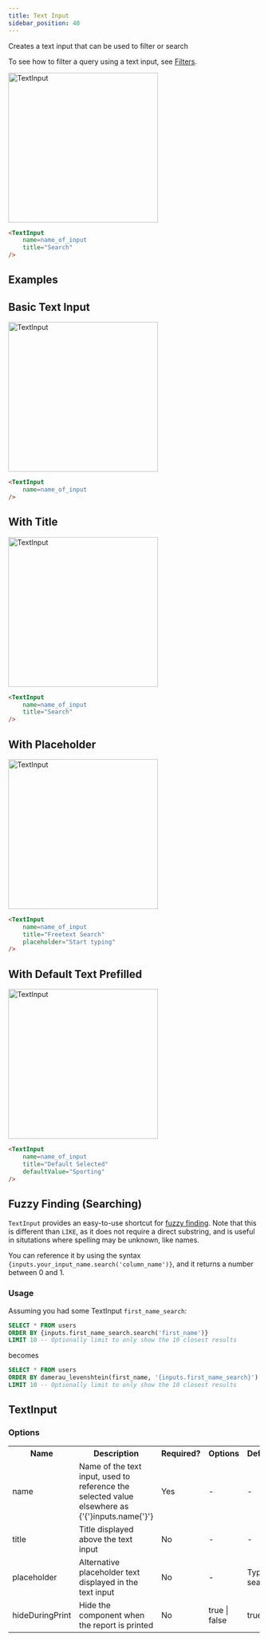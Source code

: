 ```yaml
---
title: Text Input
sidebar_position: 40
---
```


Creates a text input that can be used to filter or search

To see how to filter a query using a text input, see [Filters](/core-concepts/filters).

<img src="/img/text-input.png" alt="TextInput" width="300px"/>

````markdown
<TextInput
    name=name_of_input
    title="Search"
/>
````

## Examples

## Basic Text Input

<img src="/img/text-input-basic.png" alt="TextInput" width="300px"/>

````markdown
<TextInput
    name=name_of_input
/>
````

## With Title

<img src="/img/text-input.png" alt="TextInput" width="300px"/>

````markdown
<TextInput
    name=name_of_input
    title="Search"
/>
````

## With Placeholder

<img src="/img/text-input-placeholder.png" alt="TextInput" width="300px"/>

````markdown
<TextInput
    name=name_of_input
    title="Freetext Search"
    placeholder="Start typing"
/>
````

## With Default Text Prefilled

<img src="/img/text-input-default.png" alt="TextInput" width="300px"/>

````markdown
<TextInput
    name=name_of_input
    title="Default Selected"
    defaultValue="Sporting"
/>
````




## Fuzzy Finding (Searching)


`TextInput` provides an easy-to-use shortcut for [fuzzy finding](https://duckdb.org/docs/sql/functions/char#text-similarity-functions). Note that this is different than `LIKE`, as it does not require a direct substring, and is useful in situtations where spelling may be unknown, like names.

You can reference it by using the syntax `{inputs.your_input_name.search('column_name')}`, and it returns a number between 0 and 1.

### Usage

Assuming you had some TextInput `first_name_search`:

```sql
SELECT * FROM users
ORDER BY {inputs.first_name_search.search('first_name')}
LIMIT 10 -- Optionally limit to only show the 10 closest results
```

becomes

```sql
SELECT * FROM users
ORDER BY damerau_levenshtein(first_name, '{inputs.first_name_search}')
LIMIT 10 -- Optionally limit to only show the 10 closest results
```

## TextInput

### Options

<table>						 
    <tr>	
        <th class='tleft'>Name</th>	
        <th class='tleft'>Description</th>	
        <th>Required?</th>	
        <th>Options</th>	
        <th>Default</th>	
    </tr>
    <tr>	
        <td>name</td>	
        <td>Name of the text input, used to reference the selected value elsewhere as {'{'}inputs.name{'}'}</td>	
        <td class='tcenter'>Yes</td>	
        <td class='tcenter'>-</td>	
        <td class='tcenter'>-</td>
    </tr>
    <tr>	
        <td>title</td>	
        <td>Title displayed above the text input</td>
        <td class='tcenter'>No</td>
        <td class='tcenter'>-</td>
        <td class='tcenter'>-</td>
    </tr>
    <tr>	
        <td>placeholder</td>	
        <td>Alternative placeholder text displayed in the text input</td>
        <td class='tcenter'>No</td>
        <td class='tcenter'>-</td>
        <td class='tcenter'>Type to search</td>
    </tr>
    <tr>	
        <td>hideDuringPrint</td>
        <td>Hide the component when the report is printed</td>
        <td class='tcenter'>No</td>
        <td class='tcenter'>true | false</td>
        <td class='tcenter'>true</td>
    </tr>
</table>